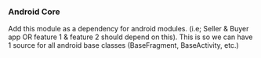 ### Android Core

Add this module as a dependency for android modules. (i.e; Seller & Buyer app OR feature 1 & feature 2 should depend on this).
This is so we can have 1 source for all android base classes (BaseFragment, BaseActivity, etc.)